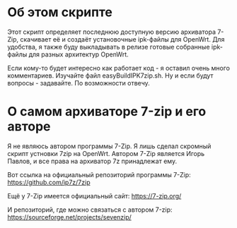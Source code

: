 # Об этом скрипте
Этот скрипт определяет последнюю доступную версию архиватора 7-Zip, скачивает её и создаёт установочные ipk-файлы для OpenWrt.  Для удобства, я также буду выкладывать в релизе готовые собранные ipk-файлы для разных архитектур OpenWrt.

Если кому-то будет интересно как работает код - я оставил очень много комментариев. Изучайте файл easyBuildIPK7zip.sh. Ну и если будут вопросы - задавайте. По возможности отвечу.

# О самом архиваторе 7-zip и его авторе

Я не являюсь автором программы 7-Zip. Я лишь сделал скромный скрипт устновки 7zip на OpenWrt. Автором 7-Zip является Игорь Павлов, и все права на архиватор 7z принадлежат ему.

Вот ссылка на официальный репозиторий программы 7-Zip: https://github.com/ip7z/7zip

Ещё у 7-Zip имеется официальный сайт: https://7-zip.org/

И репозиторий, где можно связаться с автором 7-zip: https://sourceforge.net/projects/sevenzip/
